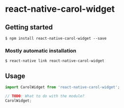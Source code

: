 # react-native-carol-widget

## Getting started

`$ npm install react-native-carol-widget --save`

### Mostly automatic installation

`$ react-native link react-native-carol-widget`

## Usage
```javascript
import CarolWidget from 'react-native-carol-widget';

// TODO: What to do with the module?
CarolWidget;
```
